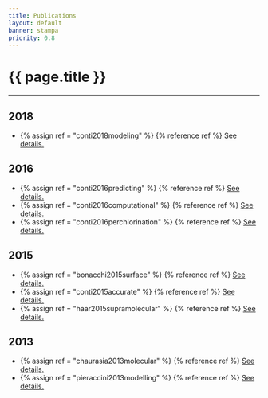 ```yaml
---
title: Publications
layout: default
banner: stampa
priority: 0.8
---
```


{{ page.title }}
================
---

## 2018
 - {% assign ref = "conti2018modeling" %} {% reference ref %} [See details.](bib/{{ref}}.html)

## 2016
 - {% assign ref = "conti2016predicting" %} {% reference ref %} [See details.](bib/{{ref}}.html)
 - {% assign ref = "conti2016computational" %} {% reference ref %} [See details.](bib/{{ref}}.html)
 - {% assign ref = "conti2016perchlorination" %} {% reference ref %} [See details.](bib/{{ref}}.html)

## 2015
 - {% assign ref = "bonacchi2015surface" %} {% reference ref %} [See details.](bib/{{ref}}.html)
 - {% assign ref = "conti2015accurate" %} {% reference ref %} [See details.](bib/{{ref}}.html)
 - {% assign ref = "haar2015supramolecular" %} {% reference ref %} [See details.](bib/{{ref}}.html)

## 2013
 - {% assign ref = "chaurasia2013molecular" %} {% reference ref %} [See details.](bib/{{ref}}.html)
 - {% assign ref = "pieraccini2013modelling" %} {% reference ref %} [See details.](bib/{{ref}}.html)

